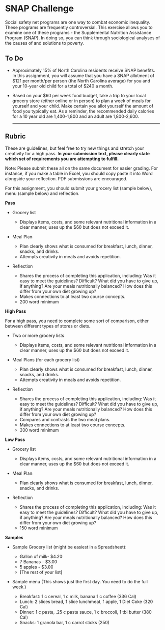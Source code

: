 SNAP Challenge
============

Social safety net programs are one way to combat economic inequality. These programs are frequently controversial. This exercise allows you to examine one of these programs -  the Supplemental Nutrition Assistance Program (SNAP). In doing so, you can think through sociological analyses of the causes of and solutions to poverty.


To Do
-----

* Approximately 15% of North Carolina residents receive SNAP benefits. In this assignment, you will assume that you have a SNAP allotment of \$121 per month/per person (the North Carolina average) for you and your 10-year old child for a total of $240 a month.
* Based on your $60 per week food budget, take a trip to your local grocery store (either online or in person) to plan a week of meals for yourself and your child. Make certain you allot yourself the amount of food you typically eat. As a reminder, the recommended daily calories for a 10 year old are 1,400-1,800 and an adult  are 1,800-2,600.  

   ***


Rubric
------------


These are guidelines, but feel free to try new things and stretch your
creativity for a high pass. **In your submission text, please clearly state which set of requirements you are attempting to fulfill.**

Note: Please submit these all on the same document for easier grading. For instance, if you make a table in Excel, you should copy paste it into Word alongside your reflection. PDF submissions are encouraged.


For this assignment, you should submit your grocery list (sample below), menu (sample below) and reflection.

**Pass**
* Grocery list     
    * Displays items, costs, and some relevant nutritional information in a clear manner, uses up the $60 but does not exceed it.

* Meal Plan
     * Plan clearly shows what is consumed for breakfast, lunch, dinner, snacks, and drinks.
     * Attempts creativity in meals and avoids repetition.

* Reflection
     * Shares the process of completing this application, including: Was it easy to meet the guidelines? Difficult? What did you have to give up, if anything? Are your meals nutritionally balanced?  How does this differ from your own diet growing up?
     * Makes connections to at least two course concepts.
     * 200 word minimum

**High Pass**

For a high pass, you need to complete some sort of comparison, either between different types of stores or diets.

* Two or more grocery lists
  * Displays items, costs, and some relevant nutritional information in a clear manner, uses up the $60 but does not exceed it.

* Meal Plans (for each grocery list)
  * Plan clearly shows what is consumed for breakfast, lunch, dinner, snacks, and drinks.
  * Attempts creativity in meals and avoids repetition.

* Reflection
  * Shares the process of completing this application, including: Was it easy to meet the guidelines? Difficult? What did you have to give up, if anything? Are your meals nutritionally balanced?  How does this differ from your own diet growing up?
  * Compares and contrasts the two meal plans.
  * Makes connections to at least two course concepts.
  * 300 word minimum



**Low Pass**    
* Grocery list     
    * Displays items, costs, and some relevant nutritional information in a clear manner, uses up the $60 but does not exceed it.

* Meal Plan
    * Plan clearly shows what is consumed for breakfast, lunch, dinner, snacks, and drinks.

* Reflection
  * Shares the process of completing this application, including: Was it easy to meet the guidelines? Difficult? What did you have to give up, if anything? Are your meals nutritionally balanced?  How does this differ from your own diet growing up?
  * 150 word minimum

**Samples**
* Sample Grocery list (might be easiest in a Spreadsheet):       
  * Gallon of milk- $4.20
  * 7 Bananas - $3.00
  * 5 apples - $3.00
  * [The rest of your list]

* Sample menu (This shows just the first day. You need to do the full week.)    
  * Breakfast: 1 c cereal, 1 c milk, banana 1 c coffee  (336 Cal)
  * Lunch: 2 slices bread, 1 slice lunchmeat, 1 apple, 1 Diet Coke (320 Cal)
  * Dinner: 1 c pasta, .25 c pasta sauce, 1 c broccoli, 1 tbl butter (380 Cal)
  * Snacks: 1 granola bar, 1 c carrot sticks (250)
